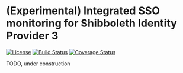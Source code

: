 # (Experimental) Integrated SSO monitoring for Shibboleth Identity Provider 3

[![License](http://img.shields.io/:license-mit-blue.svg)](https://opensource.org/licenses/MIT)
[![Build Status](https://travis-ci.org/mpassid/shibboleth-idp-rest.svg?branch=master)](https://travis-ci.org/mpassid/shibboleth-idp-rest)
[![Coverage Status](https://coveralls.io/repos/github/mpassid/shibboleth-idp-rest/badge.svg?branch=master)](https://coveralls.io/github/mpassid/shibboleth-idp-rest?branch=master)

TODO, under construction
